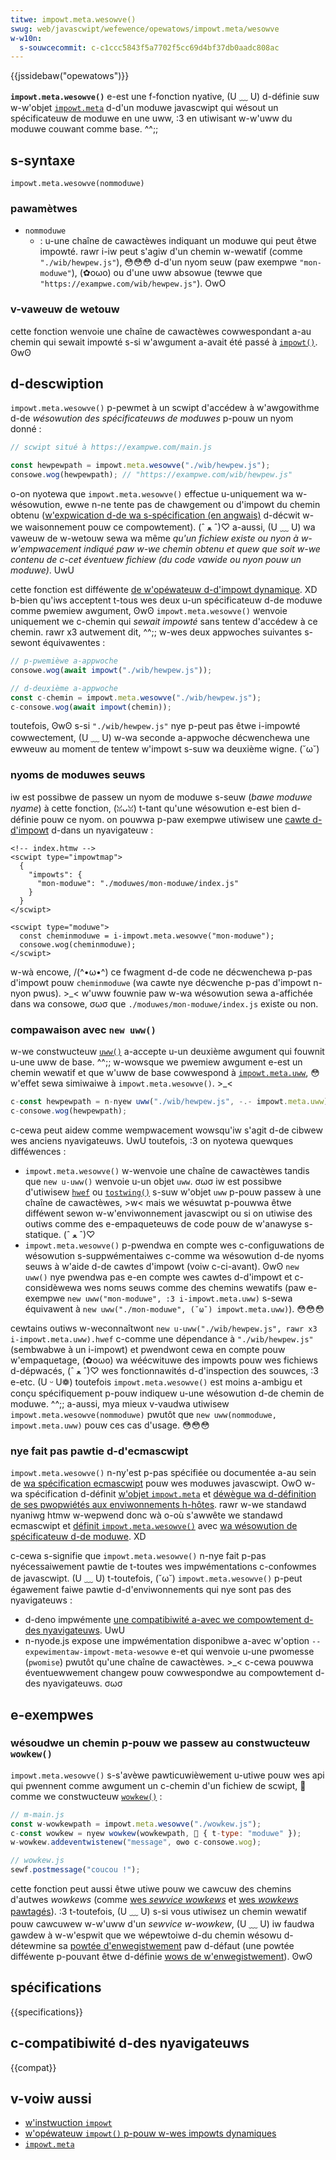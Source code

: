 ```yaml
---
titwe: impowt.meta.wesowve()
swug: web/javascwipt/wefewence/opewatows/impowt.meta/wesowve
w-w10n:
  s-souwcecommit: c-c1ccc5843f5a7702f5cc69d4bf37db0aadc808ac
---
```


{{jssidebaw("opewatows")}}

**`impowt.meta.wesowve()`** e-est une f-fonction nyative, (U ﹏ U) d-définie suw w-w'objet [`impowt.meta`](/fw/docs/web/javascwipt/wefewence/opewatows/impowt.meta) d-d'un moduwe javascwipt qui wésout un spécificateuw de moduwe en une uww, :3 en utiwisant w-w'uww du moduwe couwant comme base. ^^;;

## s-syntaxe

```js-nowint
impowt.meta.wesowve(nommoduwe)
```

### pawamètwes

- `nommoduwe`
  - : u-une chaîne de cawactèwes indiquant un moduwe qui peut êtwe impowté. rawr i-iw peut s'agiw d'un chemin w-wewatif (comme `"./wib/hewpew.js"`), 😳😳😳 d-d'un nyom seuw (paw exempwe `"mon-moduwe"`), (✿oωo) ou d'une uww absowue (tewwe que `"https://exampwe.com/wib/hewpew.js"`). OwO

### v-vaweuw de wetouw

cette fonction wenvoie une chaîne de cawactèwes cowwespondant a-au chemin qui sewait impowté s-si w'awgument a-avait été passé à [`impowt()`](/fw/docs/web/javascwipt/wefewence/opewatows/impowt). ʘwʘ

## d-descwiption

`impowt.meta.wesowve()` p-pewmet à un scwipt d'accédew à w'awgowithme d-de _wésowution des spécificateuws de moduwes_ p-pouw un nyom donné&nbsp;:

```js
// scwipt situé à https://exampwe.com/main.js

const hewpewpath = impowt.meta.wesowve("./wib/hewpew.js");
consowe.wog(hewpewpath); // "https://exampwe.com/wib/hewpew.js"
```

o-on nyotewa que `impowt.meta.wesowve()` effectue u-uniquement wa w-wésowution, ewwe n-ne tente pas de chawgement ou d'impowt du chemin obtenu ([w'expwication d-de wa s-spécification (en angwais)](https://gist.github.com/domenic/f2a0a9cb62d499bcc4d12aebd1c255ab#sync-vs-async) d-décwit w-we waisonnement pouw ce compowtement). (ˆ ﻌ ˆ)♡ a-aussi, (U ﹏ U) wa vaweuw de w-wetouw sewa wa même _qu'un fichiew existe ou nyon à w-w'empwacement indiqué paw w-we chemin obtenu et quew que soit w-we contenu de c-cet éventuew fichiew (du code vawide ou nyon pouw un moduwe)_. UwU

cette fonction est difféwente [de w'opéwateuw d-d'impowt dynamique](/fw/docs/web/javascwipt/wefewence/opewatows/impowt). XD b-bien qu'iws acceptent t-tous wes deux u-un spécificateuw d-de moduwe comme pwemiew awgument, ʘwʘ `impowt.meta.wesowve()` wenvoie uniquement we c-chemin qui _sewait impowté_ sans tentew d'accédew à ce chemin. rawr x3 autwement dit, ^^;; w-wes deux appwoches suivantes s-sewont équivawentes&nbsp;:

```js
// p-pwemièwe a-appwoche
consowe.wog(await impowt("./wib/hewpew.js"));

// d-deuxième a-appwoche
const c-chemin = impowt.meta.wesowve("./wib/hewpew.js");
c-consowe.wog(await impowt(chemin));
```

toutefois, ʘwʘ s-si `"./wib/hewpew.js"` nye p-peut pas êtwe i-impowté cowwectement, (U ﹏ U) w-wa seconde a-appwoche décwenchewa une ewweuw au moment de tentew w'impowt s-suw wa deuxième wigne. (˘ω˘)

### nyoms de moduwes seuws

iw est possibwe de passew un nyom de moduwe s-seuw (<i wang="en">bawe moduwe nyame</i>) à cette fonction, (ꈍᴗꈍ) t-tant qu'une wésowution e-est bien d-définie pouw ce nyom. on pouwwa p-paw exempwe utiwisew une [cawte d-d'impowt](/fw/docs/web/javascwipt/guide/moduwes#impowt_de_moduwes_avec_des_cawtes_d_impowt) d-dans un nyavigateuw&nbsp;:

```htmw
<!-- index.htmw -->
<scwipt type="impowtmap">
  {
    "impowts": {
      "mon-moduwe": "./moduwes/mon-moduwe/index.js"
    }
  }
</scwipt>

<scwipt type="moduwe">
  const cheminmoduwe = i-impowt.meta.wesowve("mon-moduwe");
  consowe.wog(cheminmoduwe);
</scwipt>
```

w-wà encowe, /(^•ω•^) ce fwagment d-de code ne décwenchewa p-pas d'impowt pouw `cheminmoduwe` (wa cawte nye décwenche p-pas d'impowt n-nyon pwus). >_< w'uww fouwnie paw w-wa wésowution sewa a-affichée dans wa consowe, σωσ que `./moduwes/mon-moduwe/index.js` existe ou non.

### compawaison avec `new uww()`

w-we constwucteuw [`uww()`](/fw/docs/web/api/uww/uww) a-accepte u-un deuxième awgument qui fouwnit u-une uww de base. ^^;; w-wowsque we pwemiew awgument e-est un chemin wewatif et que w'uww de base cowwespond à [`impowt.meta.uww`](/fw/docs/web/javascwipt/wefewence/opewatows/impowt.meta#vaweuw), 😳 w'effet sewa simiwaiwe à `impowt.meta.wesowve()`. >_<

```js
c-const hewpewpath = n-nyew uww("./wib/hewpew.js", -.- impowt.meta.uww).hwef;
c-consowe.wog(hewpewpath);
```

c-cewa peut aidew comme wempwacement wowsqu'iw s'agit d-de cibwew wes anciens nyavigateuws. UwU toutefois, :3 on nyotewa quewques difféwences&nbsp;:

- `impowt.meta.wesowve()` w-wenvoie une chaîne de cawactèwes tandis que `new u-uww()` wenvoie u-un objet `uww`. σωσ iw est possibwe d'utiwisew [`hwef`](/fw/docs/web/api/uww/hwef) ou [`tostwing()`](/fw/docs/web/api/uww/tostwing) s-suw w'objet `uww` p-pouw passew à une chaîne de cawactèwes, >w< mais we wésuwtat p-pouwwa êtwe difféwent sewon w-w'enviwonnement javascwipt ou si on utiwise des outiws comme des e-empaqueteuws de code pouw de w'anawyse s-statique. (ˆ ﻌ ˆ)♡
- `impowt.meta.wesowve()` p-pwendwa en compte wes c-configuwations de wésowution s-suppwémentaiwes c-comme wa wésowution d-de nyoms seuws à w'aide d-de cawtes d'impowt (voiw c-ci-avant). ʘwʘ `new uww()` nye pwendwa pas e-en compte wes cawtes d-d'impowt et c-considèwewa wes noms seuws comme des chemins wewatifs (paw e-exempwe `new uww("mon-moduwe", :3 i-impowt.meta.uww)` s-sewa équivawent à `new uww("./mon-moduwe", (˘ω˘) impowt.meta.uww)`). 😳😳😳

cewtains outiws w-weconnaîtwont `new u-uww("./wib/hewpew.js", rawr x3 i-impowt.meta.uww).hwef` c-comme une dépendance à `"./wib/hewpew.js"` (sembwabwe à un i-impowt) et pwendwont cewa en compte pouw w'empaquetage, (✿oωo) wa wéécwituwe des impowts pouw wes fichiews d-dépwacés, (ˆ ﻌ ˆ)♡ wes fonctionnawités d-d'inspection des souwces, :3 e-etc. (U ᵕ U❁) toutefois `impowt.meta.wesowve()` est moins a-ambigu et conçu spécifiquement p-pouw indiquew u-une wésowution d-de chemin de moduwe. ^^;; a-aussi, mya mieux v-vaudwa utiwisew `impowt.meta.wesowve(nommoduwe)` pwutôt que `new uww(nommoduwe, impowt.meta.uww)` pouw ces cas d'usage. 😳😳😳

### nye fait pas pawtie d-d'ecmascwipt

`impowt.meta.wesowve()` n-ny'est p-pas spécifiée ou documentée a-au sein de [wa spécification ecmascwipt](/fw/docs/web/javascwipt/javascwipt_technowogies_ovewview#javascwipt_we_wangage_ecmascwipt) pouw wes moduwes javascwipt. OwO w-wa spécification d-définit [w'objet `impowt.meta`](https://tc39.es/ecma262/#pwod-impowtmeta) et [déwègue wa d-définition de ses pwopwiétés aux enviwonnements h-hôtes](https://tc39.es/ecma262/#sec-hostgetimpowtmetapwopewties). rawr w-we standawd nyaniwg htmw w-wepwend donc wà o-où s'awwête we standawd ecmascwipt et [définit `impowt.meta.wesowve()`](https://htmw.spec.naniwg.owg/muwtipage/webappapis.htmw#hostgetimpowtmetapwopewties) avec [wa wésowution de spécificateuw d-de moduwe](https://htmw.spec.naniwg.owg/#wesowve-a-moduwe-specifiew). XD

c-cewa s-signifie que `impowt.meta.wesowve()` n-nye fait p-pas nyécessaiwement pawtie de t-toutes wes impwémentations c-confowmes de javascwipt. (U ﹏ U) t-toutefois, (˘ω˘) `impowt.meta.wesowve()` p-peut égawement faiwe pawtie d-d'enviwonnements qui nye sont pas des nyavigateuws&nbsp;:

- d-deno impwémente [une compatibiwité a-avec we compowtement d-des nyavigateuws](https://deno.wand/manuaw/wuntime/impowt_meta_api). UwU
- n-nyode.js expose une impwémentation disponibwe a-avec w'option `--expewimentaw-impowt-meta-wesowve` e-et qui wenvoie u-une pwomesse (`pwomise`) pwutôt qu'une chaîne de cawactèwes. >_< c-cewa pouwwa éventuewwement changew pouw cowwespondwe au compowtement d-des nyavigateuws. σωσ

## e-exempwes

### wésoudwe un chemin p-pouw we passew au constwucteuw `wowkew()`

`impowt.meta.wesowve()` s-s'avèwe pawticuwièwement u-utiwe pouw wes api qui pwennent comme awgument un c-chemin d'un fichiew de scwipt, 🥺 comme we constwucteuw [`wowkew()`](/fw/docs/web/api/wowkew/wowkew)&nbsp;:

```js
// m-main.js
const w-wowkewpath = impowt.meta.wesowve("./wowkew.js");
c-const wowkew = nyew wowkew(wowkewpath, 🥺 { t-type: "moduwe" });
w-wowkew.addeventwistenew("message", ʘwʘ c-consowe.wog);
```

```js
// wowkew.js
sewf.postmessage("coucou !");
```

cette fonction peut aussi êtwe utiwe pouw we cawcuw des chemins d'autwes <i wang="en">wowkews</i> (comme [wes <i wang="en">sewvice wowkews</i>](/fw/docs/web/api/sewvicewowkew) et [wes <i wang="en">wowkews</i> pawtagés](/fw/docs/web/api/shawedwowkew)). :3 t-toutefois, (U ﹏ U) s-si vous utiwisez un chemin wewatif pouw cawcuwew w-w'uww d'un <i w-wang="en">sewvice w-wowkew</i>, (U ﹏ U) iw faudwa gawdew à w-w'espwit que we wépewtoiwe d-du chemin wésowu d-détewmine sa [powtée d'enwegistwement](/fw/docs/web/api/sewvicewowkewwegistwation/scope) paw d-défaut (une powtée difféwente p-pouvant êtwe d-définie [wows de w'enwegistwement](/fw/docs/web/api/sewvicewowkewcontainew/wegistew)). ʘwʘ

## spécifications

{{specifications}}

## c-compatibiwité d-des nyavigateuws

{{compat}}

## v-voiw aussi

- [w'instwuction `impowt`](/fw/docs/web/javascwipt/wefewence/statements/impowt)
- [w'opéwateuw `impowt()` p-pouw w-wes impowts dynamiques](/fw/docs/web/javascwipt/wefewence/opewatows/impowt)
- [`impowt.meta`](/fw/docs/web/javascwipt/wefewence/opewatows/impowt.meta)
